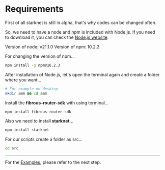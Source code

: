 # Requirements

First of all starknet is still in alpha, that's why codes can be changed often.

So, we need to have a node and npm is included with Node.js.
If you need to download it, you can check the [Node.js website](https://nodejs.org/en/download/current).

Version of node: v21.1.0
Version of npm: 10.2.3

For changing the version of npm...
```bash
npm install -g npm@10.2.3
```

After installation of Node.js, let's open the terminal again and create a folder where you want...
```bash
# For example on desktop
mkdir amm && cd amm
```

Install the **fibrous-router-sdk** with using terminal...

```bash
npm install fibrous-router-sdk
```

Also we need to install **starknet**...
```bash
npm install starknet
```

For our scripts create a folder as src...
```bash
cd src
```

---

For the [Examples](./chapters/Examples.md), please refer to the next step.